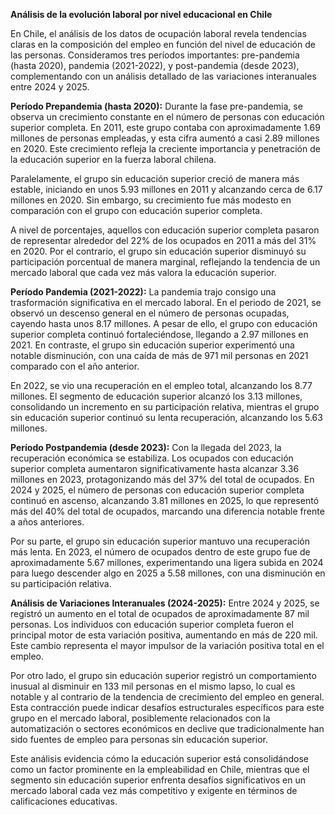 **Análisis de la evolución laboral por nivel educacional en Chile**

En Chile, el análisis de los datos de ocupación laboral revela tendencias claras en la composición del empleo en función del nivel de educación de las personas. Consideramos tres períodos importantes: pre-pandemia (hasta 2020), pandemia (2021-2022), y post-pandemia (desde 2023), complementando con un análisis detallado de las variaciones interanuales entre 2024 y 2025.

**Período Prepandemia (hasta 2020):**
Durante la fase pre-pandemia, se observa un crecimiento constante en el número de personas con educación superior completa. En 2011, este grupo contaba con aproximadamente 1.69 millones de personas empleadas, y esta cifra aumentó a casi 2.89 millones en 2020. Este crecimiento refleja la creciente importancia y penetración de la educación superior en la fuerza laboral chilena.

Paralelamente, el grupo sin educación superior creció de manera más estable, iniciando en unos 5.93 millones en 2011 y alcanzando cerca de 6.17 millones en 2020. Sin embargo, su crecimiento fue más modesto en comparación con el grupo con educación superior completa.

A nivel de porcentajes, aquellos con educación superior completa pasaron de representar alrededor del 22% de los ocupados en 2011 a más del 31% en 2020. Por el contrario, el grupo sin educación superior disminuyó su participación porcentual de manera marginal, reflejando la tendencia de un mercado laboral que cada vez más valora la educación superior.

**Período Pandemia (2021-2022):**
La pandemia trajo consigo una trasformación significativa en el mercado laboral. En el periodo de 2021, se observó un descenso general en el número de personas ocupadas, cayendo hasta unos 8.17 millones. A pesar de ello, el grupo con educación superior completa continuó fortaleciéndose, llegando a 2.97 millones en 2021. En contraste, el grupo sin educación superior experimentó una notable disminución, con una caída de más de 971 mil personas en 2021 comparado con el año anterior.

En 2022, se vio una recuperación en el empleo total, alcanzando los 8.77 millones. El segmento de educación superior alcanzó los 3.13 millones, consolidando un incremento en su participación relativa, mientras el grupo sin educación superior continuó su lenta recuperación, alcanzando los 5.63 millones.

**Período Postpandemia (desde 2023):**
Con la llegada del 2023, la recuperación económica se estabiliza. Los ocupados con educación superior completa aumentaron significativamente hasta alcanzar 3.36 millones en 2023, protagonizando más del 37% del total de ocupados. En 2024 y 2025, el número de personas con educación superior completa continuó en ascenso, alcanzando 3.81 millones en 2025, lo que representó más del 40% del total de ocupados, marcando una diferencia notable frente a años anteriores.

Por su parte, el grupo sin educación superior mantuvo una recuperación más lenta. En 2023, el número de ocupados dentro de este grupo fue de aproximadamente 5.67 millones, experimentando una ligera subida en 2024 para luego descender algo en 2025 a 5.58 millones, con una disminución en su participación relativa.

**Análisis de Variaciones Interanuales (2024-2025):**
Entre 2024 y 2025, se registró un aumento en el total de ocupados de aproximadamente 87 mil personas. Los individuos con educación superior completa fueron el principal motor de esta variación positiva, aumentando en más de 220 mil. Este cambio representa el mayor impulsor de la variación positiva total en el empleo.

Por otro lado, el grupo sin educación superior registró un comportamiento inusual al disminuir en 133 mil personas en el mismo lapso, lo cual es notable y al contrario de la tendencia de crecimiento del empleo en general. Esta contracción puede indicar desafíos estructurales específicos para este grupo en el mercado laboral, posiblemente relacionados con la automatización o sectores económicos en declive que tradicionalmente han sido fuentes de empleo para personas sin educación superior.

Este análisis evidencia cómo la educación superior está consolidándose como un factor prominente en la empleabilidad en Chile, mientras que el segmento sin educación superior enfrenta desafíos significativos en un mercado laboral cada vez más competitivo y exigente en términos de calificaciones educativas.
